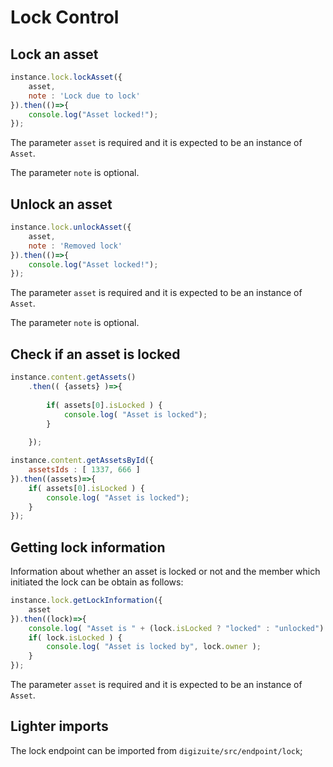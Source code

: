 # Lock Control

## Lock an asset

```js
instance.lock.lockAsset({
    asset,
    note : 'Lock due to lock'
}).then(()=>{
    console.log("Asset locked!");
});
```

The parameter ```asset``` is required and it is expected to be an instance of ```Asset```.

The parameter ```note``` is optional.

## Unlock an asset

```js
instance.lock.unlockAsset({
    asset,
    note : 'Removed lock'
}).then(()=>{
    console.log("Asset locked!");
});
```

The parameter ```asset``` is required and it is expected to be an instance of ```Asset```.

The parameter ```note``` is optional.

## Check if an asset is locked

```js
instance.content.getAssets()
    .then(( {assets} )=>{
	
	    if( assets[0].isLocked ) {
            console.log( "Asset is locked");
        }
	
    });
```

```js
instance.content.getAssetsById({
    assetsIds : [ 1337, 666 ]
}).then((assets)=>{
    if( assets[0].isLocked ) {
        console.log( "Asset is locked");
    }
});
```

## Getting lock information

Information about whether an asset is locked or not and the member which initiated the lock can be obtain as follows:

```js
instance.lock.getLockInformation({
    asset
}).then((lock)=>{
    console.log( "Asset is " + (lock.isLocked ? "locked" : "unlocked") );
    if( lock.isLocked ) {
        console.log( "Asset is locked by", lock.owner );
    }
});
```

The parameter ```asset``` is required and it is expected to be an instance of ```Asset```.

## Lighter imports

The lock endpoint can be imported from ```digizuite/src/endpoint/lock```;
